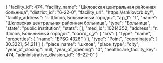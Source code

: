 {
    "facility_id": 474,
    "facility_name": "Шкловская центральная районная больница",
    "district_id": "6-22-0",
    "facility_url": "https:\/\/shklovcrb.by\/",
    "facility_address": "г. Шклов, Больничный городок",
    "ap_1": "1",
    "name": "Шкловская центральная районная больница",
    "type": "Больница",
    "state": "public institution",
    "stats": [],
    "med_id": 10214352,
    "address": "г. Шклов, Больничный городок",
    "coord_x_y": {
        "crs": {
            "type": "name",
            "properties": {
                "name": "EPSG:4326"
            }
        },
        "type": "Point",
        "coordinates": [
            30.3221,
            54.211
        ]
    },
    "place_name": "шклов",
    "place_type": "city",
    "year_of_closing": null,
    "year_of_opening": "0",
    "healthcare_facility_key": 474,
    "administrative_division_id": "6-22-0"
}